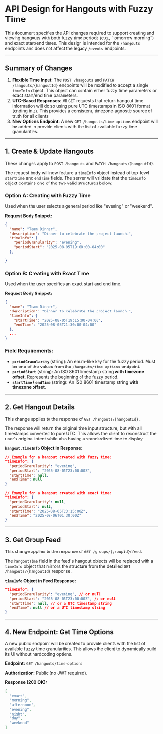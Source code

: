 # API Design for Hangouts with Fuzzy Time

This document specifies the API changes required to support creating and viewing hangouts with both fuzzy time periods (e.g., "tomorrow morning") and exact start/end times. This design is intended for the `/hangouts` endpoints and does not affect the legacy `/events` endpoints.

---

## Summary of Changes

1.  **Flexible Time Input**: The `POST /hangouts` and `PATCH /hangouts/{hangoutId}` endpoints will be modified to accept a single `timeInfo` object. This object can contain either fuzzy time parameters or exact start/end time parameters.
2.  **UTC-Based Responses**: All `GET` requests that return hangout time information will do so using pure UTC timestamps in ISO 8601 format (ending in `Z`). This provides a consistent, timezone-agnostic source of truth for all clients.
3.  **New Options Endpoint**: A new `GET /hangouts/time-options` endpoint will be added to provide clients with the list of available fuzzy time granularities.

---

## 1. Create & Update Hangouts

These changes apply to `POST /hangouts` and `PATCH /hangouts/{hangoutId}`.

The request body will now feature a `timeInfo` object instead of top-level `startTime` and `endTime` fields. The server will validate that the `timeInfo` object contains one of the two valid structures below.

### Option A: Creating with Fuzzy Time

Used when the user selects a general period like "evening" or "weekend".

**Request Body Snippet:**
```json
{
  "name": "Team Dinner",
  "description": "Dinner to celebrate the project launch.",
  "timeInfo": {
    "periodGranularity": "evening",
    "periodStart": "2025-08-05T19:00:00-04:00"
  },
  ...
}
```

### Option B: Creating with Exact Time

Used when the user specifies an exact start and end time.

**Request Body Snippet:**
```json
{
  "name": "Team Dinner",
  "description": "Dinner to celebrate the project launch.",
  "timeInfo": {
    "startTime": "2025-08-05T19:15:00-04:00",
    "endTime": "2025-08-05T21:30:00-04:00"
  },
  ...
}
```

### Field Requirements:

-   **`periodGranularity`** (string): An enum-like key for the fuzzy period. Must be one of the values from the `/hangouts/time-options` endpoint.
-   **`periodStart`** (string): An ISO 8601 timestamp string **with timezone offset**. Represents the beginning of the fuzzy period.
-   **`startTime` / `endTime`** (string): An ISO 8601 timestamp string **with timezone offset**.

---

## 2. Get Hangout Details

This change applies to the response of `GET /hangouts/{hangoutId}`.

The response will return the original time input structure, but with all timestamps converted to pure UTC. This allows the client to reconstruct the user's original intent while also having a standardized time to display.

**`hangout.timeInfo` Object in Response:**

```json
// Example for a hangout created with fuzzy time:
"timeInfo": {
  "periodGranularity": "evening",
  "periodStart": "2025-08-05T23:00:00Z",
  "startTime": null,
  "endTime": null
}

// Example for a hangout created with exact time:
"timeInfo": {
  "periodGranularity": null,
  "periodStart": null,
  "startTime": "2025-08-05T23:15:00Z",
  "endTime": "2025-08-06T01:30:00Z"
}
```

---

## 3. Get Group Feed

This change applies to the response of `GET /groups/{groupId}/feed`.

The `hangoutTime` field in the feed's hangout objects will be replaced with a `timeInfo` object that mirrors the structure from the detailed `GET /hangouts/{hangoutId}` response.

**`timeInfo` Object in Feed Response:**

```json
"timeInfo": {
  "periodGranularity": "evening", // or null
  "periodStart": "2025-08-05T23:00:00Z", // or null
  "startTime": null, // or a UTC timestamp string
  "endTime": null // or a UTC timestamp string
}
```

---

## 4. New Endpoint: Get Time Options

A new public endpoint will be created to provide clients with the list of available fuzzy time granularities. This allows the client to dynamically build its UI without hardcoding options.

**Endpoint:** `GET /hangouts/time-options`

**Authorization:** Public (no JWT required).

**Response (200 OK):**
```json
[
  "exact",
  "morning",
  "afternoon",
  "evening",
  "night",
  "day",
  "weekend"
]
```

